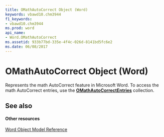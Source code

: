 ```yaml
---
title: OMathAutoCorrect Object (Word)
keywords: vbawd10.chm3944
f1_keywords:
- vbawd10.chm3944
ms.prod: word
api_name:
- Word.OMathAutoCorrect
ms.assetid: 933b77bd-335e-4f4c-026d-8141bd5fc6e2
ms.date: 06/08/2017
---
```



# OMathAutoCorrect Object (Word)

Represents the math AutoCorrect feature in Microsoft Word. To access the math AutoCorrect entries, use the  **[OMathAutoCorrectEntries](omathautocorrectentries-object-word.md)** collection.


## See also


#### Other resources



[Word Object Model Reference](http://msdn.microsoft.com/library/be452561-b436-bb9b-6f94-3faa9a74a6fd%28Office.15%29.aspx)

